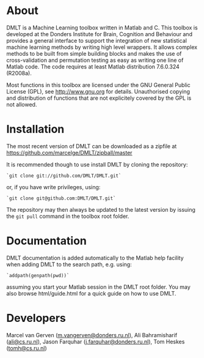 # About

DMLT is a Machine Learning toolbox written in Matlab and C. This toolbox is developed at the Donders Institute for Brain, Cognition and Behaviour and provides a general interface to support the integration of new statistical machine learning methods by writing high level wrappers. It allows complex methods to be built from simple building blocks and makes the use of cross-validation and permutation testing as easy as writing one line of Matlab code. The code requires at least Matlab distribution 7.6.0.324 (R2008a).

Most functions in this toolbox are licensed under the GNU General Public License (GPL), see http://www.gnu.org for details. Unauthorised copying and distribution of functions that are not explicitely covered by the GPL is not allowed.

# Installation

The most recent version of DMLT can be downloaded as a zipfile at https://github.com/marcelge/DMLT/zipball/master

It is recommended though to use install DMLT by cloning the repository:

	`git clone git://github.com/DMLT/DMLT.git`

or, if you have write privileges, using:

	`git clone git@github.com:DMLT/DMLT.git`

The repository may then always be updated to the latest version by issuing the `git pull` command in the toolbox root folder.

# Documentation

DMLT documentation is added automatically to the Matlab help facility when adding DMLT to the search path, e.g. using:

	`addpath(genpath(pwd))`

assuming you start your Matlab session in the DMLT root folder. You may also browse html/guide.html for a quick guide on how to use DMLT.

# Developers

Marcel van Gerven (m.vangerven@donders.ru.nl), Ali Bahramisharif (ali@cs.ru.nl), Jason Farquhar (j.farquhar@donders.ru.nl), Tom Heskes (tomh@cs.ru.nl)
